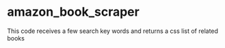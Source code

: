 # amazon_book_scraper
This code receives a few search key words and returns a css list of related books
